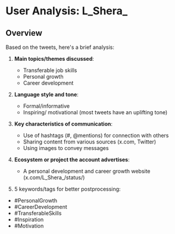 # User Analysis: L_Shera_

## Overview

Based on the tweets, here's a brief analysis:

1. **Main topics/themes discussed**: 
   - Transferable job skills
   - Personal growth
   - Career development

2. **Language style and tone**:
   - Formal/informative
   - Inspiring/ motivational (most tweets have an uplifting tone)

3. **Key characteristics of communication**:
   - Use of hashtags (#, @mentions) for connection with others
   - Sharing content from various sources (x.com, Twitter)
   - Using images to convey messages

4. **Ecosystem or project the account advertises**: 
   - A personal development and career growth website (x.com/L_Shera_/status/)

5. 5 keywords/tags for better postprocessing:
  - #PersonalGrowth
  - #CareerDevelopment
  - #TransferableSkills
  - #Inspiration
  - #Motivation